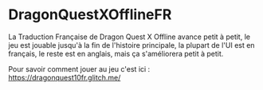 # DragonQuestXOfflineFR
La Traduction Française de Dragon Quest X Offline avance petit à petit, le jeu est jouable jusqu'à la fin de l'histoire principale, la plupart de l'UI est en français, le reste est en anglais, mais ça s'améliorera petit à petit.

Pour savoir comment jouer au jeu c'est ici : https://dragonquest10fr.glitch.me/
